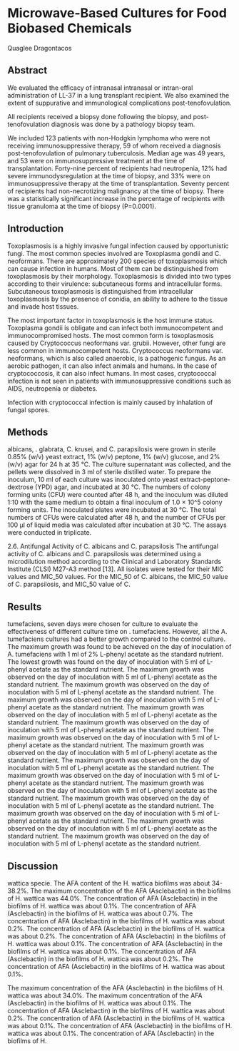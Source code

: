 # Microwave-Based Cultures for Food Biobased Chemicals
Quaglee Dragontacos


## Abstract
We evaluated the efficacy of intranasal intranasal or intran-oral administration of LL-37 in a lung transplant recipient. We also examined the extent of suppurative and immunological complications post-tenofovulation.

All recipients received a biopsy done following the biopsy, and post-tenofovulation diagnosis was done by a pathology biopsy team.

We included 123 patients with non-Hodgkin lymphoma who were not receiving immunosuppressive therapy, 59 of whom received a diagnosis post-tenofovulation of pulmonary tuberculosis. Median age was 49 years, and 53 were on immunosuppressive treatment at the time of transplantation. Forty-nine percent of recipients had neutropenia, 12% had severe immunodysregulation at the time of biopsy, and 33% were on immunosuppressive therapy at the time of transplantation. Seventy percent of recipients had non-necrotizing malignancy at the time of biopsy. There was a statistically significant increase in the percentage of recipients with tissue granuloma at the time of biopsy (P=0.0001).


## Introduction
Toxoplasmosis is a highly invasive fungal infection caused by opportunistic fungi. The most common species involved are Toxoplasma gondii and C. neoformans. There are approximately 200 species of toxoplasmosis which can cause infection in humans. Most of them can be distinguished from toxoplasmosis by their morphology. Toxoplasmosis is divided into two types according to their virulence: subcutaneous forms and intracellular forms. Subcutaneous toxoplasmosis is distinguished from intracellular toxoplasmosis by the presence of conidia, an ability to adhere to the tissue and invade host tissues.

The most important factor in toxoplasmosis is the host immune status. Toxoplasma gondii is obligate and can infect both immunocompetent and immunocompromised hosts. The most common form is toxoplasmosis caused by Cryptococcus neoformans var. grubii. However, other fungi are less common in immunocompetent hosts. Cryptococcus neoformans var. neoformans, which is also called anaerobic, is a pathogenic fungus. As an aerobic pathogen, it can also infect animals and humans. In the case of cryptococcosis, it can also infect humans. In most cases, cryptococcal infection is not seen in patients with immunosuppressive conditions such as AIDS, neutropenia or diabetes.

Infection with cryptococcal infection is mainly caused by inhalation of fungal spores.


## Methods
albicans, . glabrata, C. krusei, and C. parapsilosis were grown in sterile 0.85% (w/v) yeast extract, 1% (w/v) peptone, 1% (w/v) glucose, and 2% (w/v) agar for 24 h at 35 °C. The culture supernatant was collected, and the pellets were dissolved in 3 ml of sterile distilled water. To prepare the inoculum, 10 ml of each culture was inoculated onto yeast extract-peptone-dextrose (YPD) agar, and incubated at 30 °C. The numbers of colony forming units (CFU) were counted after 48 h, and the inoculum was diluted 1:10 with the same medium to obtain a final inoculum of 1.0 × 10^5 colony forming units. The inoculated plates were incubated at 30 °C. The total numbers of CFUs were calculated after 48 h, and the number of CFUs per 100 µl of liquid media was calculated after incubation at 30 °C. The assays were conducted in triplicate.

2.6. Antifungal Activity of C. albicans and C. parapsilosis
The antifungal activity of C. albicans and C. parapsilosis was determined using a microdilution method according to the Clinical and Laboratory Standards Institute (CLSI) M27-A3 method [13]. All isolates were tested for their MIC values and MIC_50 values. For the MIC_50 of C. albicans, the MIC_50 value of C. parapsilosis, and MIC_50 value of C.


## Results
tumefaciens, seven days were chosen for culture to evaluate the effectiveness of different culture time on . tumefaciens. However, all the A. tumefaciens cultures had a better growth compared to the control culture. The maximum growth was found to be achieved on the day of inoculation of A. tumefaciens with 1 ml of 2% L-phenyl acetate as the standard nutrient. The lowest growth was found on the day of inoculation with 5 ml of L-phenyl acetate as the standard nutrient. The maximum growth was observed on the day of inoculation with 5 ml of L-phenyl acetate as the standard nutrient. The maximum growth was observed on the day of inoculation with 5 ml of L-phenyl acetate as the standard nutrient. The maximum growth was observed on the day of inoculation with 5 ml of L-phenyl acetate as the standard nutrient. The maximum growth was observed on the day of inoculation with 5 ml of L-phenyl acetate as the standard nutrient. The maximum growth was observed on the day of inoculation with 5 ml of L-phenyl acetate as the standard nutrient. The maximum growth was observed on the day of inoculation with 5 ml of L-phenyl acetate as the standard nutrient. The maximum growth was observed on the day of inoculation with 5 ml of L-phenyl acetate as the standard nutrient. The maximum growth was observed on the day of inoculation with 5 ml of L-phenyl acetate as the standard nutrient. The maximum growth was observed on the day of inoculation with 5 ml of L-phenyl acetate as the standard nutrient. The maximum growth was observed on the day of inoculation with 5 ml of L-phenyl acetate as the standard nutrient. The maximum growth was observed on the day of inoculation with 5 ml of L-phenyl acetate as the standard nutrient. The maximum growth was observed on the day of inoculation with 5 ml of L-phenyl acetate as the standard nutrient. The maximum growth was observed on the day of inoculation with 5 ml of L-phenyl acetate as the standard nutrient. The maximum growth was observed on the day of inoculation with 5 ml of L-phenyl acetate as the standard nutrient.


## Discussion
wattica specie. The AFA content of the H. wattica biofilms was about 34-38.2%. The maximum concentration of the AFA (Asclebactin) in the biofilms of H. wattica was 44.0%. The concentration of AFA (Asclebactin) in the biofilms of H. wattica was about 0.1%. The concentration of AFA (Asclebactin) in the biofilms of H. wattica was about 0.7%. The concentration of AFA (Asclebactin) in the biofilms of H. wattica was about 0.2%. The concentration of AFA (Asclebactin) in the biofilms of H. wattica was about 0.2%. The concentration of AFA (Asclebactin) in the biofilms of H. wattica was about 0.1%. The concentration of AFA (Asclebactin) in the biofilms of H. wattica was about 0.1%. The concentration of AFA (Asclebactin) in the biofilms of H. wattica was about 0.2%. The concentration of AFA (Asclebactin) in the biofilms of H. wattica was about 0.1%.

The maximum concentration of the AFA (Asclebactin) in the biofilms of H. wattica was about 34.0%. The maximum concentration of the AFA (Asclebactin) in the biofilms of H. wattica was about 0.1%. The concentration of AFA (Asclebactin) in the biofilms of H. wattica was about 0.2%. The concentration of AFA (Asclebactin) in the biofilms of H. wattica was about 0.1%. The concentration of AFA (Asclebactin) in the biofilms of H. wattica was about 0.1%. The concentration of AFA (Asclebactin) in the biofilms of H.
